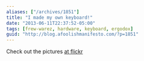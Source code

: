 ```yaml
---
aliases: ["/archives/1851"]
title: "I made my own keyboard!"
date: "2013-06-11T22:37:52-05:00"
tags: [frew-warez, hardware, keyboard, ergodox]
guid: "http://blog.afoolishmanifesto.com/?p=1851"
---
```

Check out the pictures [at flickr](https://www.flickr.com/photos/frew/sets/72157634071480075/)
